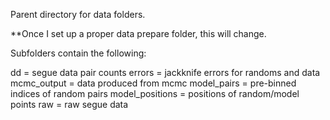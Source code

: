 Parent directory for data folders.

**Once I set up a proper data prepare folder, this will change.

Subfolders contain the following:

dd              = segue data pair counts
errors          = jackknife errors for randoms and data
mcmc_output     = data produced from mcmc
model_pairs     = pre-binned indices of random pairs
model_positions = positions of random/model points
raw             = raw segue data